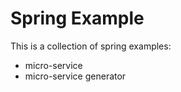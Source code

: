 # Spring Example

This is a collection of spring examples:

- micro-service
- micro-service generator